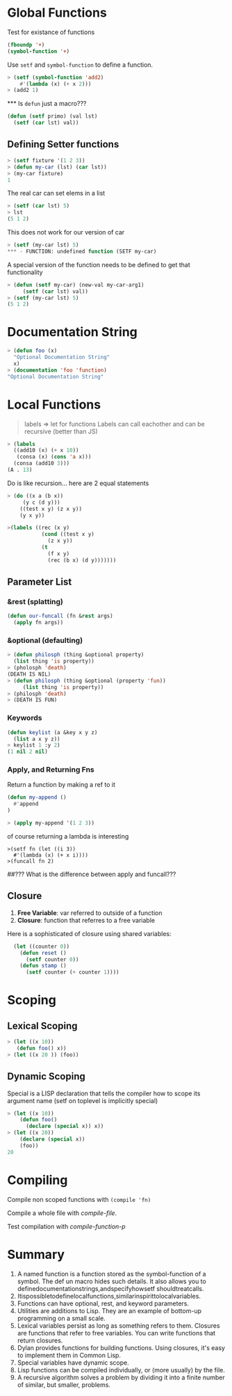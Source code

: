 # Global Functions

Test for existance of functions

```lisp
(fboundp '+)
(symbol-function '+)
```

Use ```setf``` and ```symbol-function``` to define a function.

```lisp
> (setf (symbol-function 'add2)
    #'(lambda (x) (+ x 2)))
> (add2 1)
```

\*\*\* Is ```defun``` just a macro???

```lisp
(defun (setf primo) (val lst)
  (setf (car lst) val))
```

## Defining Setter functions


```lisp
> (setf fixture '(1 2 3))
> (defun my-car (lst) (car lst))
> (my-car fixture)
1
```

The real car can set elems in a list

```lisp
> (setf (car lst) 5)
> lst
(5 1 2)
```

This does not work for our version of car

```lisp
> (setf (my-car lst) 5)
*** - FUNCTION: undefined function (SETF my-car)
```

A special version of the function needs to be defined to get that functionality

```lisp
> (defun (setf my-car) (new-val my-car-arg1)
     (setf (car lst) val))
> (setf (my-car lst) 5)
(5 1 2)
```

# Documentation String

```lisp
> (defun foo (x)
  "Optional Documentation String"
  x)
> (documentation 'foo 'function)
"Optional Documentation String"
```

# Local Functions

> labels => let for functions
Labels can call eachother and can be recursive (better than JS)

```lisp
> (labels
  ((add10 (x) (+ x 10))
   (consa (x) (cons 'a x)))
  (consa (add10 3)))
(A . 13)
```

Do is like recursion... here are 2 equal statements

```lisp
> (do ((x a (b x))
     (y c (d y)))
    ((test x y) (z x y))
    (y x y))

>(labels ((rec (x y)
           (cond ((test x y)
             (z x y))
           (t
             (f x y)
             (rec (b x) (d y)))))))

```

## Parameter List

### &rest (splatting)
```lisp
(defun our-funcall (fn &rest args)
  (apply fn args))
```

### &optional (defaulting)

```lisp
> (defun philosph (thing &optional property)
  (list thing 'is property))
> (pholosph 'death)
(DEATH IS NIL)
> (defun philosph (thing &optional (property 'fun))
     (list thing 'is property))
> (philosph 'death)
> (DEATH IS FUN)
```

### Keywords

```lisp
(defun keylist (a &key x y z)
  (list a x y z))
> keylist 1 :y 2)
(1 nil 2 nil)
```

### Apply, and Returning Fns

Return  a function by making a ref to it

```lisp
(defun my-append ()
  #'append
)
```

```lisp
> (apply my-append '(1 2 3))
```

of course returning a lambda is interesting

```
>(setf fn (let ((i 3))
  #'(lambda (x) (+ x i))))
>(funcall fn 2)
```

##??? What is the difference between apply and funcall???

## Closure

1. **Free Variable**: var referred to outside of a function
2. **Closure**: function that referres to a free variable

Here is a sophisticated of closure using shared variables:

```lisp
  (let ((counter 0))
    (defun reset ()
      (setf counter 0))
    (defun stamp ()
      (setf counter (+ counter 1))))
```

# Scoping

## Lexical Scoping

```lisp
> (let ((x 10))
   (defun foo() x))
> (let ((x 20 )) (foo))
```

## Dynamic Scoping
Special is a LISP declaration that tells the compiler how to scope its argument name
(setf on toplevel is implicitly special)
```lisp
> (let ((x 10))
    (defun foo()
      (declare (special x)) x))
> (let ((x 20))
    (declare (special x))
    (foo))
20
```

# Compiling

Compile non scoped functions with `(compile 'fn)`

Compile a whole file with *compile-file*.

Test compilation with *compile-function-p*

# Summary
1. A named function is a function stored as the symbol-function of a symbol. The def un macro hides such details. It also allows you to definedocumentationstrings,andspecifyhowsetf shouldtreatcalls.
2. Itispossibletodefinelocalfunctions,similarinspirittolocalvariables.
3. Functions can have optional, rest, and keyword parameters.
4. Utilities are additions to Lisp. They are an example of bottom-up programming on a small scale.
5. Lexical variables persist as long as something refers to them. Closures are functions that refer to free variables. You can write functions that return closures.
6. Dylan provides functions for building functions. Using closures, it's easy to implement them in Common Lisp.
7. Special variables have dynamic scope.
8. Lisp functions can be compiled individually, or (more usually) by the file.
9. A recursive algorithm solves a problem by dividing it into a finite number of similar, but smaller, problems.
